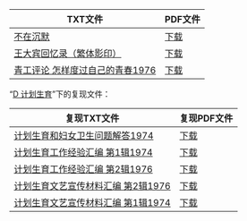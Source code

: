 | TXT文件 | PDF文件 |
| ------- | ------- |
| [不在沉默](K%20%E4%BA%BA%E7%89%A9%E4%BC%A0%E8%AE%B0/%E4%B8%8D%E5%9C%A8%E6%B2%89%E9%BB%98.txt) | [下载](K%20%E4%BA%BA%E7%89%A9%E4%BC%A0%E8%AE%B0/%E4%B8%8D%E5%9C%A8%E6%B2%89%E9%BB%98.pdf) |
| [王大宾回忆录（繁体影印）](K%20%E4%BA%BA%E7%89%A9%E4%BC%A0%E8%AE%B0/%E7%8E%8B%E5%A4%A7%E5%AE%BE%E5%9B%9E%E5%BF%86%E5%BD%95%EF%BC%88%E7%B9%81%E4%BD%93%E5%BD%B1%E5%8D%B0%EF%BC%89.txt) | [下载](K%20%E4%BA%BA%E7%89%A9%E4%BC%A0%E8%AE%B0/%E7%8E%8B%E5%A4%A7%E5%AE%BE%E5%9B%9E%E5%BF%86%E5%BD%95%EF%BC%88%E7%B9%81%E4%BD%93%E5%BD%B1%E5%8D%B0%EF%BC%89.pdf) |
| [青工评论  怎样度过自己的青春1976](K%20%E4%BA%BA%E7%89%A9%E4%BC%A0%E8%AE%B0/%E9%9D%92%E5%B7%A5%E8%AF%84%E8%AE%BA%20%20%E6%80%8E%E6%A0%B7%E5%BA%A6%E8%BF%87%E8%87%AA%E5%B7%B1%E7%9A%84%E9%9D%92%E6%98%A51976.txt) | [下载](K%20%E4%BA%BA%E7%89%A9%E4%BC%A0%E8%AE%B0/%E9%9D%92%E5%B7%A5%E8%AF%84%E8%AE%BA%20%20%E6%80%8E%E6%A0%B7%E5%BA%A6%E8%BF%87%E8%87%AA%E5%B7%B1%E7%9A%84%E9%9D%92%E6%98%A51976.pdf) |

“[D 计划生育](../D%20%E8%AE%A1%E5%88%92%E7%94%9F%E8%82%B2)”下的复现文件：

| 复现TXT文件 | 复现PDF文件 |
| ------- | ------- |
| [计划生育和妇女卫生问题解答1974](../D%20%E8%AE%A1%E5%88%92%E7%94%9F%E8%82%B2/%E8%AE%A1%E5%88%92%E7%94%9F%E8%82%B2%E5%92%8C%E5%A6%87%E5%A5%B3%E5%8D%AB%E7%94%9F%E9%97%AE%E9%A2%98%E8%A7%A3%E7%AD%941974.txt) | [下载](../D%20%E8%AE%A1%E5%88%92%E7%94%9F%E8%82%B2/%E8%AE%A1%E5%88%92%E7%94%9F%E8%82%B2%E5%92%8C%E5%A6%87%E5%A5%B3%E5%8D%AB%E7%94%9F%E9%97%AE%E9%A2%98%E8%A7%A3%E7%AD%941974.pdf) |
| [计划生育工作经验汇编 第1辑1974](../D%20%E8%AE%A1%E5%88%92%E7%94%9F%E8%82%B2/%E8%AE%A1%E5%88%92%E7%94%9F%E8%82%B2%E5%B7%A5%E4%BD%9C%E7%BB%8F%E9%AA%8C%E6%B1%87%E7%BC%96%20%E7%AC%AC1%E8%BE%911974.txt) | [下载](../D%20%E8%AE%A1%E5%88%92%E7%94%9F%E8%82%B2/%E8%AE%A1%E5%88%92%E7%94%9F%E8%82%B2%E5%B7%A5%E4%BD%9C%E7%BB%8F%E9%AA%8C%E6%B1%87%E7%BC%96%20%E7%AC%AC1%E8%BE%911974.pdf) |
| [计划生育工作经验汇编 第2辑1976](../D%20%E8%AE%A1%E5%88%92%E7%94%9F%E8%82%B2/%E8%AE%A1%E5%88%92%E7%94%9F%E8%82%B2%E5%B7%A5%E4%BD%9C%E7%BB%8F%E9%AA%8C%E6%B1%87%E7%BC%96%20%E7%AC%AC2%E8%BE%911976.txt) | [下载](../D%20%E8%AE%A1%E5%88%92%E7%94%9F%E8%82%B2/%E8%AE%A1%E5%88%92%E7%94%9F%E8%82%B2%E5%B7%A5%E4%BD%9C%E7%BB%8F%E9%AA%8C%E6%B1%87%E7%BC%96%20%E7%AC%AC2%E8%BE%911976.pdf) |
| [计划生育文艺宣传材料汇编 第2辑1976](../D%20%E8%AE%A1%E5%88%92%E7%94%9F%E8%82%B2/%E8%AE%A1%E5%88%92%E7%94%9F%E8%82%B2%E6%96%87%E8%89%BA%E5%AE%A3%E4%BC%A0%E6%9D%90%E6%96%99%E6%B1%87%E7%BC%96%20%E7%AC%AC2%E8%BE%911976.txt) | [下载](../D%20%E8%AE%A1%E5%88%92%E7%94%9F%E8%82%B2/%E8%AE%A1%E5%88%92%E7%94%9F%E8%82%B2%E6%96%87%E8%89%BA%E5%AE%A3%E4%BC%A0%E6%9D%90%E6%96%99%E6%B1%87%E7%BC%96%20%E7%AC%AC2%E8%BE%911976.pdf) |
| [计划生育文艺宣传材料汇编 第1辑1974](../D%20%E8%AE%A1%E5%88%92%E7%94%9F%E8%82%B2/%E8%AE%A1%E5%88%92%E7%94%9F%E8%82%B2%E6%96%87%E8%89%BA%E5%AE%A3%E4%BC%A0%E6%9D%90%E6%96%99%E6%B1%87%E7%BC%96%20%E7%AC%AC1%E8%BE%911974.txt) | [下载](../D%20%E8%AE%A1%E5%88%92%E7%94%9F%E8%82%B2/%E8%AE%A1%E5%88%92%E7%94%9F%E8%82%B2%E6%96%87%E8%89%BA%E5%AE%A3%E4%BC%A0%E6%9D%90%E6%96%99%E6%B1%87%E7%BC%96%20%E7%AC%AC1%E8%BE%911974.pdf) |

